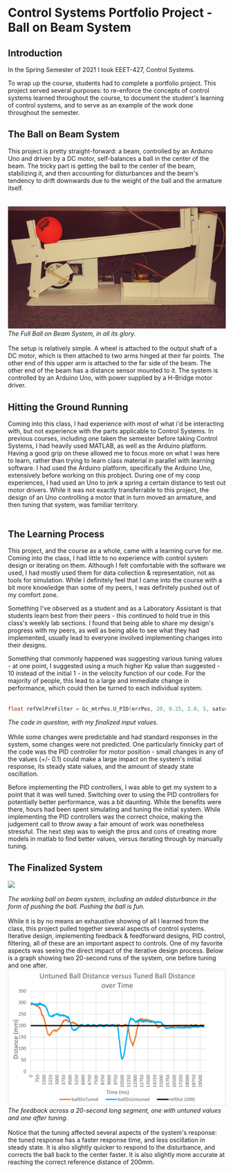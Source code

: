 # Control Systems Portfolio Project - Ball on Beam System

## Introduction

In the Spring Semester of 2021 I took EEET-427, Control Systems. 

To wrap up the course, students had to complete a portfolio project. This project served several purposes: to re-enforce the concepts of control systems learned throughout the course, to document the student's learning of control systems, and to serve as an example of the work done throughout the semester.

## The Ball on Beam System

This project is pretty straight-forward: a beam, controlled by an Arduino Uno and driven by a DC motor, self-balances a ball in the center of the beam. The tricky part is getting the ball to the center of the beam, stabilizing it, and then accounting for disturbances and the beam's tendency to drift downwards due to the weight of the ball and the armature itself.
<br />
<br />
<br />
![](system_overview.jpg)
*The Full Ball on Beam System, in all its glory.*
<br />
<br />
The setup is relatively simple. A wheel is attached to the output shaft of a DC motor, which is then attached to two arms hinged at their far points. The other end of this upper arm is attached to the far side of the beam. The other end of the beam has a distance sensor mounted to it. The system is controlled by an Arduino Uno, with power supplied by a H-Bridge motor driver.



## Hitting the Ground Running

Coming into this class, I had experience with most of what i'd be interacting with, but not experience with the parts applicable to Control Systems. In previous courses, including one taken the semester before taking Control Systems, I had heavily used MATLAB, as well as the Arduino platform. Having a good grip on these allowed me to focus more on what I was here to learn, rather than trying to learn class material in parallel with learning software. I had used the Arduino platform, specifically the Arduino Uno, extensively before working on this probject. During one of my coop experiences, I had used an Uno to jerk a spring a certain distance to test out motor drivers. While it was not exactly transferrable to this project, the design of an Uno controlling a motor that in turn moved an armature, and then tuning that system, was familiar territory.
<br />
<br />
## The Learning Process
This project, and the course as a whole, came with a learning curve for me. Coming into the class, I had little to no experience with control system design or iterating on them. Although I felt comfortable with the software we used, I had mostly used them for data collection & representation, not as tools for simulation. While I definitely feel that I came into the course with a bit more knowledge than some of my peers, I was definitely pushed out of my comfort zone.

Something I've observed as a student and as a Laboratory Assistant is that students learn best from their peers - this continued to hold true in this class's weekly lab sections. I found that being able to share my design's progress with my peers, as well as being able to see what they had implemented, usually lead to everyone involved implementing changes into their designs. 



Something that commonly happened was suggesting various tuning values - at one point, I suggested using a much higher Kp value than suggested - 10 instead of the initial 1 - in the velocity function of our code. For the majority of people, this lead to a large and immediate change in performance, which could then be turned to each individual system.
<br />
<br />
```c++
float refVelPreFilter = Gc_mtrPos.U_PID(errPos, 20, 0.25, 2.0, 5, saturatedActuator); //errPos, Kp, Ki, Kd, Derivative_cutoff_freq_rps, saturatedActuator
```
*The code in question, with my finalized input values.*
<br />
<br />
While some changes were predictable and had standard responses in the system, some changes were not predicted. One particularly finnicky part of the code was the PID controller for motor position - small changes in any of the values (+/- 0.1) could make a large impact on the system's initial response, its steady state values, and the amount of steady state oscillation.


Before implementing the PID controllers, I was able to get  my system to a point that it was well tuned. Switching over to using the PID controllers for potentially better performance, was a bit daunting. While the benefits were there, hours had been spent simulating and tuning the initial system. While implementing the PID controllers was the correct choice, making the judgement call to throw away a fair amount of work was nonetheless stressful. The next step was to weigh the pros and cons of creating more models in matlab to find better values, versus iterating through by manually tuning.

## The Finalized System

![](tuned_system.gif)

*The working ball on beam system, including an added disturbance in the form of pushing the ball. Pushing the ball is fun.*
<br />
<br />
While it is by no means an exhaustive showing of all I learned from the class, this project pulled together several aspects of control systems. Iterative design, implementing feedback & feedforward designs, PID control, filtering, all of these are an important aspect to controls. One of my favorite aspects was seeing the direct impact of the iterative design process. Below is a graph showing two 20-second runs of the system, one before tuning and one after.
<br />
![](tunedvsuntuned.png)
*The feedback across a 20-second long segment, one with untuned values and one after tuning.*
<br />
<br />
Notice that the tuning affected several aspects of the system's response: the tuned response has a faster response time, and less oscillation in steady state. It is also slightly quicker to respond to the disturbance, and corrects the ball back to the center faster. It is also slightly more accurate at reaching the correct reference distance of 200mm.

